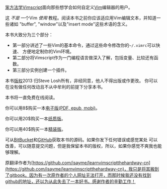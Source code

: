 [笨方法学Vimscript](http://learnvimscriptthehardway.stevelosh.com/)面向那些想学会如何自定义[Vim](http://www.vim.org/)编辑器的用户。

这 _不是_ 一个Vim _使用_ 教程。阅读本书之前你应该适应用Vim编辑文本，并知道一些诸如 "buffer", "window"以及"insert mode"这些术语的含义。

本书大致分为三个部分：

*   第一部分讲述了一些Vim的基本命令，通过这些命令修改你的`~/.vimrc`可以快速、 方便地定制你的Vim环境。
*   第二部分将Vimscript作为一门编程语言做深入了解，包括变量、比较还有函数。
*   第三部分实例创建一个插件。

本书[版权](http://learnvimscriptthehardway.stevelosh.com/license.html)2013 归Steve Losh所有，非经同意，他人不得出版或作更改。 你可以在没有做任何改动且不从中牟利的前提下分享本书。

本书将一直免费在线阅读。

你可以用8$购买一本[电子版(PDF, epub, mobi)](http://leanpub.org/learnvimscriptthehardway)。

你可以用20$购买一本[纸质版](http://bit.ly/lvsthw-paperback)。

你可以用40$购买一本[精装版](http://bit.ly/lvsthw-hardcover)。

可从[BitBucket](http://bitbucket.org/sjl/learnvimscriptthehardway/)和[GitHub](http://github.com/sjl/learnvimscriptthehardway/)获取本书的源码。如果你发下任何错误或感觉某处 可以改善，可以随意提交问题，但是我保留本书的版权，所以，如果你感觉不爽我也能够理解。

原翻译作者为[https://github.com/isayme/learnvimscriptthehardway-cn](https://github.com/isayme/learnvimscriptthehardway-cn)，我只是将其搬到了gitbook。因为有一次原作者的个人网址无法打开，而那时候我还没有找到github的地址，还以为从此失去了一本好书。感谢作者的辛勤工作！
